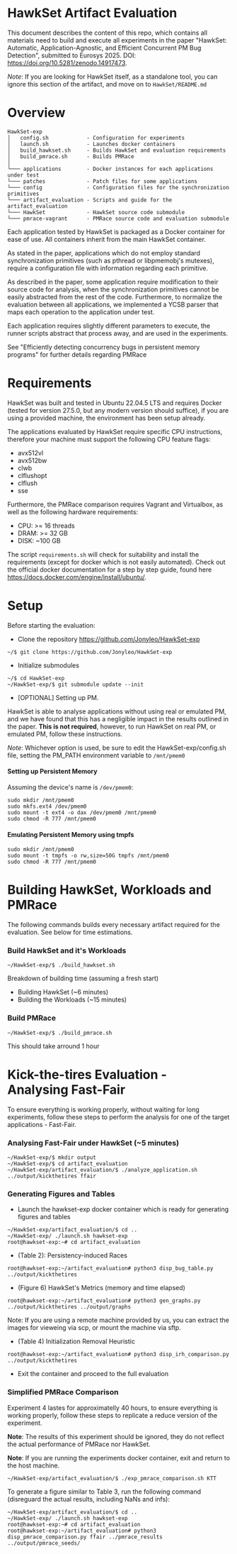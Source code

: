 # HawkSet Artifact Evaluation

This document describes the content of this repo, which contains all materials need to build and execute all experiments in the paper "HawkSet: Automatic, Application-Agnostic, and Efficient Concurrent PM Bug Detection", submitted to Eurosys 2025.
DOI: https://doi.org/10.5281/zenodo.14917473.

*Note*: If you are looking for HawkSet itself, as a standalone tool, you can ignore this section of the artifact, and move on to `HawkSet/README.md`

# Overview

```
HawkSet-exp
│   config.sh            - Configuration for experiments
│   launch.sh            - Launches docker containers
│   build_hawkset.sh     - Builds HawkSet and evaluation requirements
│   build_pmrace.sh      - Builds PMRace
│
└─── applications        - Docker instances for each applications under test
└─── patches             - Patch files for some applications
└─── config              - Configuration files for the synchronization primitives
└─── artifact_evaluation - Scripts and guide for the artifact_evaluation
└─── HawkSet             - HawkSet source code submodule
└─── pmrace-vagrant      - PMRace source code and evaluation submodule
```

Each application tested by HawkSet is packaged as a Docker container for ease of use.
All containers inherit from the main HawkSet container.

As stated in the paper, applications which do not employ standard synchronization primitives (such as pthread or libpmemobj's mutexes), require a configuration file with information regarding each primitive.

As described in the paper, some application require modification to their source code for analysis, when the synchronization primitives cannot be easily abstracted from the rest of the code.
Furthermore, to normalize the evaluation between all applications, we implemented a YCSB parser that maps each operation to the application under test. 

Each application requires slightly different parameters to execute, the runner scripts abstract that process away, and are used in the experiments.

See "Efficiently detecting concurrency bugs in persistent memory programs" for further details regarding PMRace

# Requirements

HawkSet was built and tested in Ubuntu 22.04.5 LTS and requires Docker (tested for version 27.5.0, but any modern version should suffice), if you are using a provided machine, the environment has been setup already.

The applications evaluated by HawkSet require specific CPU instructions, therefore your machine must support the following CPU feature flags:

- avx512vl 
- avx512bw 
- clwb 
- clflushopt 
- clflush 
- sse

Furthermore, the PMRace comparison requires Vagrant and Virtualbox, as well as the following hardware requirements:

- CPU: >= 16 threads
- DRAM: >= 32 GB
- DISK: ~100 GB

The script `requirements.sh` will check for suitability and install the requirements (except for docker which is not easily automated). Check out the official docker documentation for a step by step guide, found here https://docs.docker.com/engine/install/ubuntu/.

# Setup

Before starting the evaluation:

- Clone the repository https://github.com/Jonyleo/HawkSet-exp

```
~/$ git clone https://github.com/Jonyleo/HawkSet-exp 
```

- Initialize submodules

```
~/$ cd HawkSet-exp 
~/HawkSet-exp/$ git submodule update --init
```

- [OPTIONAL] Setting up PM.

HawkSet is able to analyse applications without using real or emulated PM, and we have found that this has a negligible impact in the results outlined in the paper.
**This is not required**, however, to run HawkSet on real PM, or emulated PM, follow these instructions.

*Note*: Whichever option is used, be sure to edit the HawkSet-exp/config.sh file, setting the PM_PATH environment variable to `/mnt/pmem0`

#### Setting up Persistent Memory

Assuming the device's name is `/dev/pmem0`:

```
sudo mkdir /mnt/pmem0
sudo mkfs.ext4 /dev/pmem0
sudo mount -t ext4 -o dax /dev/pmem0 /mnt/pmem0
sudo chmod -R 777 /mnt/pmem0
``` 

#### Emulating Persistent Memory using tmpfs

```
sudo mkdir /mnt/pmem0
sudo mount -t tmpfs -o rw,size=50G tmpfs /mnt/pmem0
sudo chmod -R 777 /mnt/pmem0
```

# Building HawkSet, Workloads and PMRace

The following commands builds every necessary artifact required for the evaluation. See below for time estimations.

### Build HawkSet and it's Workloads

```
~/HawkSet-exp/$ ./build_hawkset.sh 
```

Breakdown of building time (assuming a fresh start)

- Building HawkSet (~6 minutes)
- Building the Workloads (~15 minutes)

### Build PMRace

```
~/HawkSet-exp/$ ./build_pmrace.sh
```

This should take arround 1 hour

# Kick-the-tires Evaluation - Analysing Fast-Fair

To ensure everything is working properly, without waiting for long experiments, follow these steps to perform the analysis for one of the target applications - Fast-Fair.

### Analysing Fast-Fair under HawkSet (~5 minutes)

```
~/HawkSet-exp/$ mkdir output
~/HawkSet-exp/$ cd artifact_evaluation
~/HawkSet-exp/artifact_evaluation/$ ./analyze_application.sh ../output/kickthetires ffair
```

### Generating Figures and Tables

- Launch the hawkset-exp docker container which is ready for generating figures and tables

```
~/HawkSet-exp/artifact_evaluation/$ cd ..
~/HawkSet-exp/ ./launch.sh hawkset-exp
root@hawkset-exp:~# cd artifact_evaluation
```

- (Table 2): Persistency-induced Races  

```
root@hawkset-exp:~/artifact_evaluation# python3 disp_bug_table.py ../output/kickthetires
```

- (Figure 6) HawkSet's Metrics (memory and time elapsed)

```
root@hawkset-exp:~/artifact_evaluation# python3 gen_graphs.py ../output/kickthetires ../output/graphs
```

Note: If you are using a remote machine provided by us, you can extract the images for vieweing via scp, or mount the machine via sftp.

- (Table 4) Initialization Removal Heuristic

```
root@hawkset-exp:~/artifact_evaluation# python3 disp_irh_comparison.py ../output/kickthetires
```

- Exit the container and proceed to the full evaluation

### Simplified PMRace Comparison

Experiment 4 lastes for approximatelly 40 hours, to ensure everything is working properly, follow these steps to replicate a reduce version of the experiment.

**Note**: The results of this experiment should be ignored, they do not reflect the actual performance of PMRace nor HawkSet.

**Note**: If you are running the experiments docker container, exit and return to the host machine.

```
~/HawkSet-exp/artifact_evaluation/$ ./exp_pmrace_comparison.sh KTT
```

To generate a figure similar to Table 3, run the following command (disreguard the actual results, including NaNs and infs):

```
~/HawkSet-exp/artifact_evaluation/$ cd ..
~/HawkSet-exp/ ./launch.sh hawkset-exp
root@hawkset-exp:~# cd artifact_evaluation
root@hawkset-exp:~/artifact_evaluation# python3 disp_pmrace_comparison.py ffair ../pmrace_results ../output/pmrace_seeds/
```
